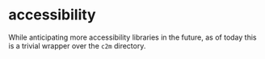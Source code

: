 # accessibility

While anticipating more accessibility libraries in the future, as of today this is a trivial wrapper over the `c2m` directory.
